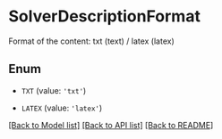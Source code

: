 # SolverDescriptionFormat

Format of the content: txt (text) / latex (latex)

## Enum

* `TXT` (value: `'txt'`)

* `LATEX` (value: `'latex'`)

[[Back to Model list]](../README.md#documentation-for-models) [[Back to API list]](../README.md#documentation-for-api-endpoints) [[Back to README]](../README.md)



